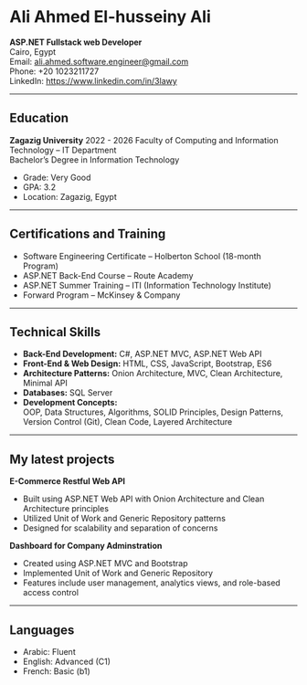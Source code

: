 # Ali Ahmed El-husseiny Ali

**ASP.NET Fullstack web Developer**  
Cairo, Egypt  
Email: ali.ahmed.software.engineer@gmail.com  
Phone: +20 1023211727  
LinkedIn: https://www.linkedin.com/in/3lawy

---

## Education

**Zagazig University**     2022 - 2026
Faculty of Computing and Information Technology – IT Department  
Bachelor’s Degree in Information Technology  
- Grade: Very Good  
- GPA: 3.2  
- Location: Zagazig, Egypt  


---

## Certifications and Training

- Software Engineering Certificate – Holberton School (18-month Program)  
- ASP.NET Back-End Course – Route Academy  
- ASP.NET Summer Training – ITI (Information Technology Institute)  
- Forward Program – McKinsey & Company  

---

## Technical Skills

- **Back-End Development:** C#, ASP.NET MVC, ASP.NET Web API  
- **Front-End & Web Design:** HTML, CSS, JavaScript, Bootstrap, ES6
- **Architecture Patterns:** Onion Architecture, MVC, Clean Architecture, Minimal API  
- **Databases:** SQL Server  
- **Development Concepts:**  
  OOP, Data Structures, Algorithms, SOLID Principles, Design Patterns, Version Control (Git), Clean Code, Layered Architecture  

---

## My latest projects

**E-Commerce Restful Web API**  
- Built using ASP.NET Web API with Onion Architecture and Clean Architecture principles  
- Utilized Unit of Work and Generic Repository patterns  
- Designed for scalability and separation of concerns  

**Dashboard for Company Adminstration**  
- Created using ASP.NET MVC and Bootstrap  
- Implemented Unit of Work and Generic Repository  
- Features include user management, analytics views, and role-based access control  

---

## Languages

- Arabic: Fluent  
- English: Advanced (C1)  
- French: Basic (b1) 

